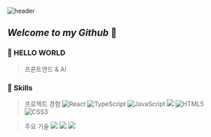 ![header](https://capsule-render.vercel.app/api?type=Shark&height=300&section=header&text=%20kim%20chaewon%20GIT&fontSize=90theme&descAlign=90&descAlignY=50&theme=onedark)
## _Welcome to my Github_ :hatching_chick:

### :apple: HELLO WORLD

>프론트엔드 & AI

### :apple: Skills

>프로젝트 경험
><img src="https://img.shields.io/badge/React-61DAFB?style=for-the-badge&logo=React&logoColor=black" alt="React"/> <img src="https://img.shields.io/badge/TypeScript-3178C6?style=for-the-badge&logo=TypeScript&logoColor=white" alt="TypeScript"/> <img src="https://img.shields.io/badge/JavaScript-F7DF1E?style=for-the-badge&logo=JavaScript&logoColor=black" alt="JavaScript"/> <img src="https://img.shields.io/badge/Tailwind CSS-06B6D4?style=for-the-badge&logo=Tailwind CSS&logoColor=white"/> <img src="https://img.shields.io/badge/HTML5-E34F26?style=for-the-badge&logo=HTML5&logoColor=white" alt="HTML5"/> <img src="https://img.shields.io/badge/CSS3-1572B6?style=for-the-badge&logo=CSS3&logoColor=white" alt="CSS3"/>

>주요 기술
><img  src="https://img.shields.io/badge/Python-3776AB?style=for-the-badge&logo=Python&logoColor=white"> <img  src="https://img.shields.io/badge/Tensorflow-FF6F00?style=for-the-badge&logo=Tensorflow&logoColor=white"> <img  src="https://img.shields.io/badge/Keras-D00000?style=for-the-badge&logo=Keras&logoColor=white">
